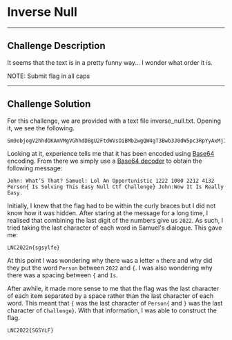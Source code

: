 # Inverse Null

---

## Challenge Description 
It seems that the text is in a pretty funny way... I wonder what order it is.

NOTE: Submit flag in all caps

---

## Challenge Solution
For this challenge, we are provided with a text file inverse_null.txt. Opening it, we see the following.
```
Sm9objogV2hhdOKAmVMgVGhhdD8gU2FtdWVsOiBMb2wgQW4gT3Bwb3J0dW5pc3RpYyAxMjIyIDEwMDAgMjIxMiA0MTMyIFBlcnNvbnsgSXMgU29sdmluZyBUaGlzIEVhc3kgTnVsbCBDdGYgQ2hhbGxlbmdlfSBKb2huOldvdyBJdCBJcyBSZWFsbHkgRWFzeS4=
```

Looking at it, experience tells me that it has been encoded using [Base64](https://en.wikipedia.org/wiki/Base64) encoding. From there we simply use a [Base64 decoder](https://www.base64decode.org/) to obtain the following message:
```
John: What’S That? Samuel: Lol An Opportunistic 1222 1000 2212 4132 Person{ Is Solving This Easy Null Ctf Challenge} John:Wow It Is Really Easy.
```

Initially, I knew that the flag had to be within the curly braces but I did not know how it was hidden. After staring at the message for a long time, I realised that combining the last digit of the numbers give us `2022`. As such, I tried taking the last character of each word in Samuel's dialogue. This gave me:
```
LNC2022n{sgsylfe}
```

At this point I was wondering why there was a letter `n` there and why did they put the word `Person` between `2022` and `{`. I was also wondering why there was a spacing between `{` and `Is`. 

After awhile, it made more sense to me that the flag was the last character of each item separated by a space rather than the last character of each word. This meant that `{` was the last character of `Person{` and `}` was the last character of `Challenge}`. With that information, I was able to construct the flag.
```
LNC2022{SGSYLF}
```